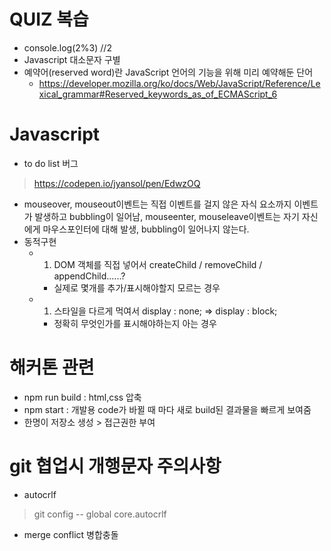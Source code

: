 # QUIZ 복습
- console.log(2%3) //2
- Javascript 대소문자 구별
- 예약어(reserved word)란 JavaScript 언어의 기능을 위해 미리 예약해둔 단어
  * https://developer.mozilla.org/ko/docs/Web/JavaScript/Reference/Lexical_grammar#Reserved_keywords_as_of_ECMAScript_6


# Javascript  
- to do list 버그
> https://codepen.io/jyansol/pen/EdwzOQ
- mouseover, mouseout이벤트는 직접 이벤트를 걸지 않은 자식 요소까지 이벤트가 발생하고 bubbling이 일어남, mouseenter, mouseleave이벤트는 자기 자신에게 마우스포인터에 대해 발생, bubbling이 일어나지 않는다.
- 동적구현
  * 01. DOM 객체를 직접 넣어서 createChild / removeChild / appendChild......?
    - 실제로 몇개를 추가/표시해야할지 모르는 경우
  * 01. 스타일을 다르게 먹여서 display : none; => display : block;
    - 정확히 무엇인가를 표시해야하는지 아는 경우


# 해커톤 관련
- npm run build : html,css 압축
- npm start : 개발용 code가 바뀔 때 마다 새로 build된 결과물을 빠르게 보여줌
- 한명이 저장소 생성 > 접근권한 부여                                                                                                                                                             


# git 협업시 개행문자 주의사항
- autocrlf
> git config -- global core.autocrlf
- merge conflict 병합충돌
